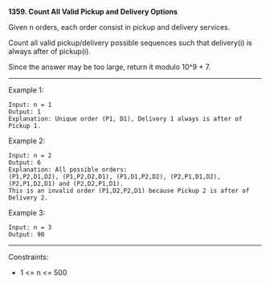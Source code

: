 **1359. Count All Valid Pickup and Delivery Options**

Given n orders, each order consist in pickup and delivery services. 

Count all valid pickup/delivery possible sequences such that delivery(i) is always after of pickup(i). 

Since the answer may be too large, return it modulo 10^9 + 7.

*** 

Example 1:
```
Input: n = 1
Output: 1
Explanation: Unique order (P1, D1), Delivery 1 always is after of Pickup 1.
```
Example 2:
```
Input: n = 2
Output: 6
Explanation: All possible orders: 
(P1,P2,D1,D2), (P1,P2,D2,D1), (P1,D1,P2,D2), (P2,P1,D1,D2), (P2,P1,D2,D1) and (P2,D2,P1,D1).
This is an invalid order (P1,D2,P2,D1) because Pickup 2 is after of Delivery 2.
```
Example 3:
```
Input: n = 3
Output: 90
``` 
***
Constraints:

- 1 <= n <= 500